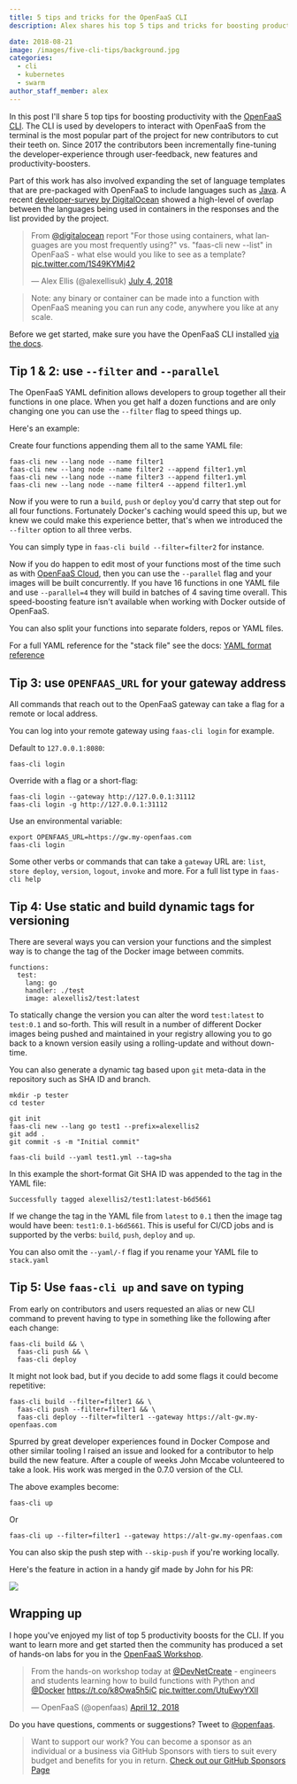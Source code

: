 ```yaml
---
title: 5 tips and tricks for the OpenFaaS CLI
description: Alex shares his top 5 tips and tricks for boosting productivity with the OpenFaaS CLI. This post will feature some classic features and brand-new additions too.

date: 2018-08-21
image: /images/five-cli-tips/background.jpg
categories:
  - cli
  - kubernetes
  - swarm
author_staff_member: alex
---
```


In this post I'll share 5 top tips for boosting productivity with the [OpenFaaS CLI](https://github.com/openfaas/faas-cli). The CLI is used by developers to interact with OpenFaaS from the terminal is the most popular part of the project for new contributors to cut their teeth on. Since 2017 the contributors been incrementally fine-tuning the developer-experience through user-feedback, new features and productivity-boosters.

Part of this work has also involved expanding the set of language templates that are pre-packaged with OpenFaaS to include languages such as [Java](https://blog.alexellis.io/java-comes-to-openfaas/). A recent [developer-survey by DigitalOcean](https://www.digitalocean.com/currents/june-2018/) showed a high-level of overlap between the languages being used in containers in the responses and the list provided by the project.

<blockquote class="twitter-tweet" data-lang="en"><p lang="en" dir="ltr">From <a href="https://twitter.com/digitalocean?ref_src=twsrc%5Etfw">@digitalocean</a> report &quot;For those using containers, what languages are you most frequently using?&quot; vs. &quot;faas-cli new --list&quot; in OpenFaaS - what else would you like to see as a template? <a href="https://t.co/1S49KYMj42">pic.twitter.com/1S49KYMj42</a></p>&mdash; Alex Ellis (@alexellisuk) <a href="https://twitter.com/alexellisuk/status/1014412959798431744?ref_src=twsrc%5Etfw">July 4, 2018</a></blockquote>
<script async src="https://platform.twitter.com/widgets.js" charset="utf-8"></script>

> Note: any binary or container can be made into a function with OpenFaaS meaning you can run any code, anywhere you like at any scale.

Before we get started, make sure you have the OpenFaaS CLI installed [via the docs](https://docs.openfaas.com/cli/install/).

## Tip 1 &amp; 2: use `--filter` and `--parallel`

The OpenFaaS YAML definition allows developers to group together all their functions in one place. When you get half a dozen functions and are only changing one you can use the `--filter` flag to speed things up.

Here's an example:

Create four functions appending them all to the same YAML file:

```
faas-cli new --lang node --name filter1
faas-cli new --lang node --name filter2 --append filter1.yml
faas-cli new --lang node --name filter3 --append filter1.yml
faas-cli new --lang node --name filter4 --append filter1.yml
```

Now if you were to run a `build`, `push` or `deploy` you'd carry that step out for all four functions. Fortunately Docker's caching would speed this up, but we knew we could make this experience better, that's when we introduced the `--filter` option to all three verbs.

You can simply type in `faas-cli build --filter=filter2` for instance.

Now if you do happen to edit most of your functions most of the time such as with [OpenFaaS Cloud](https://github.com/openfaas/openfaas-cloud/blob/master/stack.yaml), then you can use the `--parallel` flag and your images will be built concurrently. If you have 16 functions in one YAML file and use `--parallel=4` they will build in batches of 4 saving time overall. This speed-boosting feature isn't available when working with Docker outside of OpenFaaS.

You can also split your functions into separate folders, repos or YAML files.

For a full YAML reference for the "stack file" see the docs: [YAML format reference](https://docs.openfaas.com/reference/yaml/)

## Tip 3: use `OPENFAAS_URL` for your gateway address

All commands that reach out to the OpenFaaS gateway can take a flag for a remote or local address.

You can log into your remote gateway using `faas-cli login` for example.

Default to `127.0.0.1:8080`:

```
faas-cli login
```

Override with a flag or a short-flag:

```
faas-cli login --gateway http://127.0.0.1:31112
faas-cli login -g http://127.0.0.1:31112
```

Use an environmental variable:

```
export OPENFAAS_URL=https://gw.my-openfaas.com
faas-cli login
```

Some other verbs or commands that can take a `gateway` URL are: `list`, `store deploy`, `version`, `logout`, `invoke` and more. For a full list type in `faas-cli help` 

## Tip 4: Use static and build dynamic tags for versioning

There are several ways you can version your functions and the simplest way is to change the tag of the Docker image between commits.

```
functions:
  test:
    lang: go
    handler: ./test
    image: alexellis2/test:latest
```

To statically change the version you can alter the word `test:latest` to `test:0.1` and so-forth. This will result in a number of different Docker images being pushed and maintained in your registry allowing you to go back to a known version easily using a rolling-update and without down-time.

You can also generate a dynamic tag based upon `git` meta-data in the repository such as SHA ID and branch.

```
mkdir -p tester
cd tester

git init
faas-cli new --lang go test1 --prefix=alexellis2
git add .
git commit -s -m "Initial commit"

faas-cli build --yaml test1.yml --tag=sha
```

In this example the short-format Git SHA ID was appended to the tag in the YAML file:

```
Successfully tagged alexellis2/test1:latest-b6d5661
```

If we change the tag in the YAML file from `latest` to `0.1` then the image tag would have been: `test1:0.1-b6d5661`. This is useful for CI/CD jobs and is supported by the verbs: `build`, `push`, `deploy` and `up`.

You can also omit the `--yaml/-f` flag if you rename your YAML file to `stack.yaml`

## Tip 5: Use `faas-cli up` and save on typing

From early on contributors and users requested an alias or new CLI command to prevent having to type in something like the following after each change:

```
faas-cli build && \
  faas-cli push && \
  faas-cli deploy
```

It might not look bad, but if you decide to add some flags it could become repetitive:


```
faas-cli build --filter=filter1 && \
  faas-cli push --filter=filter1 && \
  faas-cli deploy --filter=filter1 --gateway https://alt-gw.my-openfaas.com
```

Spurred by great developer experiences found in Docker Compose and other similar tooling I raised an issue and looked for a contributor to help build the new feature. After a couple of weeks John Mccabe volunteered to take a look. His work was merged in the 0.7.0 version of the CLI.

The above examples become:

```
faas-cli up
```

Or

```
faas-cli up --filter=filter1 --gateway https://alt-gw.my-openfaas.com
```

You can also skip the push step with `--skip-push` if you're working locally.

Here's the feature in action in a handy gif made by John for his PR:

![](https://user-images.githubusercontent.com/83862/44221456-71f81a80-a179-11e8-9153-31a35ee140aa.gif)

## Wrapping up

I hope you've enjoyed my list of top 5 productivity boosts for the CLI. If you want to learn more and get started then the community has produced a set of hands-on labs for you in the [OpenFaaS Workshop](https://github.com/openfaas/workshop). 

<blockquote class="twitter-tweet" data-lang="en"><p lang="en" dir="ltr">From the hands-on workshop today at <a href="https://twitter.com/DevNetCreate?ref_src=twsrc%5Etfw">@DevNetCreate</a> - engineers and students learning how to build functions with Python and <a href="https://twitter.com/Docker?ref_src=twsrc%5Etfw">@Docker</a> <a href="https://t.co/k8Owa5h5iC">https://t.co/k8Owa5h5iC</a> <a href="https://t.co/UtuEwyYXlI">pic.twitter.com/UtuEwyYXlI</a></p>&mdash; OpenFaaS (@openfaas) <a href="https://twitter.com/openfaas/status/984270331094315008?ref_src=twsrc%5Etfw">April 12, 2018</a></blockquote>
<script async src="https://platform.twitter.com/widgets.js" charset="utf-8"></script>

Do you have questions, comments or suggestions? Tweet to [@openfaas](https://twitter.com/openfaas).

> Want to support our work? You can become a sponsor as an individual or a business via GitHub Sponsors with tiers to suit every budget and benefits for you in return. [Check out our GitHub Sponsors Page](https://github.com/sponsors/openfaas/)

